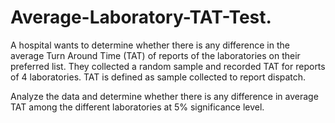 # Average-Laboratory-TAT-Test.

A hospital wants to determine whether there is any difference in the average Turn Around Time (TAT) of reports of the laboratories on their preferred list. They collected a random sample and recorded TAT for reports of 4 laboratories. TAT is defined as sample collected to report dispatch.
   
Analyze the data and determine whether there is any difference in average TAT among the different laboratories at 5% significance level.


